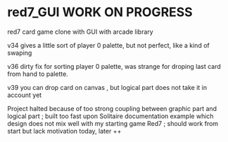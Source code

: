 # red7_GUI  WORK ON PROGRESS
red7 card game clone with GUI with arcade library

v34 gives a little sort of player 0 palette, but not perfect, like a kind of swaping

v36 dirty fix for sorting player 0 palette, was strange for droping last card from hand to palette.

v39 you can drop card on canvas , but logical part does not take it in account yet

Project halted because of too strong coupling between graphic part and logical part ; built too fast upon Solitaire documentation example which design does not mix well with my starting game Red7 ; should work from start but lack motivation today, later ++
